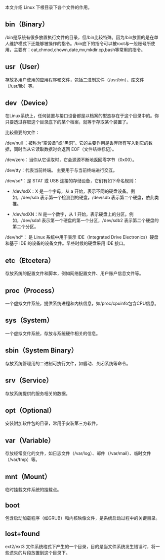 

本文介绍 Linux 下根目录下各个文件的作用。

## **bin（Binary）**

/bin是系统有很多放置执行文件的目录，但/bin比较特殊。因为/bin放置的是在单人维护模式下还能够被操作的指令。/bin底下的指令可以被root与一般账号所使用，主要有：cat,chmod,chown,date,mv,mkdir.cp,bash等常用的指令。

## **usr（User）**

存放多用户使用的应用程序和文件，包括二进制文件（/usr/bin）、库文件（/usr/lib）等。

## **dev（Device）**

在Linux系统上，任何装置与接口设备都是以档案的型态存在于这个目录中的。你只要透过存取这个目录底下的某个档案，就等于存取某个装置了。

比较重要的文件：

/dev/null ：被称为“空设备”或“黑洞”。它的主要作用是丢弃所有写入到它的数据，同时当从它读取数据时会返回 EOF（文件结束标记）。

/dev/zero：当你从它读取时，它会源源不断地返回零字节（0x00）。

/dev/tty：代表当前终端。 主要用于与当前终端进行交互。

/dev/sd*：是 STAT 或 USB 连接的存储设备，它们有如下命名规则：

- /dev/sdX：X 是一个字母，从 a 开始，表示不同的硬盘设备。例如，/dev/sda 表示第一个检测到的硬盘，/dev/sdb 表示第二个硬盘，依此类推。

- /dev/sdXN：N 是一个数字，从 1 开始，表示硬盘上的分区。例如，/dev/sda1 表示第一个硬盘的第一个分区，/dev/sdb2 表示第二个硬盘的第二个分区。

/dev/hd*： 是 Linux 系统中用于表示 IDE（Integrated Drive Electronics）硬盘和基于 IDE 的设备的设备文件。早些时候的硬盘采用 IDE 接口。



## **etc（Etcetera）**

存放系统的配置文件和脚本，例如网络配置文件、用户账户信息文件等。

## **proc（Process）**

一个虚拟文件系统，提供系统进程和内核信息，如/proc/cpuinfo包含CPU信息。

## **sys（System）**

一个虚拟文件系统，存放与系统硬件相关的信息。

## **sbin（System Binary）**

存放系统管理用的二进制可执行文件，如启动、关闭系统等命令。

## **srv（Service）**

存放系统提供的服务相关的数据。

## **opt（Optional）**

安装附加软件包的目录，常用于安装第三方软件。

## **var（Variable）**

存放经常变化的文件，如日志文件（/var/log）、邮件（/var/mail）、临时文件（/var/tmp）等。

## **mnt（Mount）**

临时挂载文件系统的挂载点。

## **boot**

包含启动加载程序（如GRUB）和内核映像文件，是系统启动过程中的关键目录。


## **lost+found**

ext2/ext3 文件系统格式下产生的一个目录，目的是当文件系统发生错误时，将一些遗失的片段放置到这个目录下。
